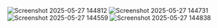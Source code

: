 ![Screenshot 2025-05-27 144812](https://github.com/user-attachments/assets/69911ccb-68a5-4d31-a03d-5dff1be38bc0)
![Screenshot 2025-05-27 144731](https://github.com/user-attachments/assets/91644c78-1ee9-4295-a1ce-88140b1b6915)
![Screenshot 2025-05-27 144559](https://github.com/user-attachments/assets/8f4cc26c-6719-46e2-9bf4-fdbcc267da35)
![Screenshot 2025-05-27 144838](https://github.com/user-attachments/assets/2506a2a2-72f6-477a-915f-965f0a7fc3dc)
